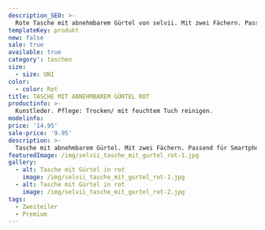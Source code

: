 ```yaml
---
description_SEO: >-
  Rote Tasche mit abnehmbarem Gürtel von selvii. Mit zwei Fächern. Passend für Smartphone, Brieftasche etc..
templateKey: produkt
new: false
sale: true
available: true
category': taschen
size:
  - size: UNI
color:
  - color: Rot
title: TASCHE MIT ABNEHMBAREM GÜRTEL ROT
productinfo: >-
  Kunstleder. Pflege: Trocken/ mit feuchtem Tuch reinigen.
modelinfo: 
price: '14.95'
sale-price: '9.95'
description: >-
  Tasche mit abnehmbarem Gürtel. Mit zwei Fächern. Passend für Smartphone, Brieftasche etc. Farbe rot.
featuredImage: /img/selvii_tasche_mit_gurtel_rot-1.jpg
gallery:
  - alt: Tasche mit Gürtel in rot
    image: /img/selvii_tasche_mit_gurtel_rot-1.jpg
  - alt: Tasche mit Gürtel in rot
    image: /img/selvii_tasche_mit_gurtel_rot-2.jpg
tags:
  - Zweiteiler
  - Premium
---
```


